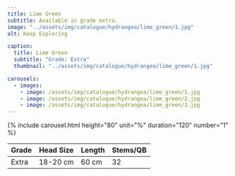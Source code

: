 ```yaml
---
title: Lime Green
subtitle: Available in grade extra.
image: "../assets/img/catalogue/hydrangea/lime_green/1.jpg"
alt: Keep Exploring

caption: 
  title: Lime Green
  subtitle: "Grade: Extra"
  thumbnail: "../assets/img/catalogue/hydrangea/lime_green/1.jpg"

carousels:
  - images: 
    - image: /assets/img/catalogue/hydrangea/lime_green/1.jpg
    - image: /assets/img/catalogue/hydrangea/lime_green/2.jpg
    - image: /assets/img/catalogue/hydrangea/lime_green/3.jpg
---
```


{% include carousel.html height="80" unit="%" duration="120" number="1" %}

| Grade | Head Size | Length | Stems/QB |
|-------|-----------|--------|----------|
| Extra |  18-20 cm | 60 cm  |    32    |